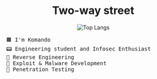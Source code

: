<div align="center"> 
  
  <h1> Two-way street </h1>

![Top Langs](https://github-readme-stats.vercel.app/api/top-langs/?username=komandod&layout=compact)

</div>

<pre>
   🟧 I'm Komando
   📟 Engineering student and Infosec Enthusiast
   🔄 Reverse Engineering
   🧨 Exploit & Malware Development
   🧨 Penetration Testing
</pre>
